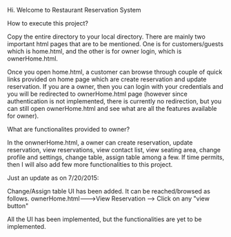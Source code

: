 Hi. Welcome to Restaurant Reservation System

How to execute this project?

Copy the entire directory to your local directory. There are mainly two important html pages that are to be mentioned. One is for customers/guests which is home.html, and the other is for owner login, which is ownerHome.html.

Once you open home.html, a customer can browse through couple of quick links provided on home page which are create reservation and update reservation. If you are a owner, then you can login with your credentials and you will be redirected to ownerHome.html page (however since authentication is not implemented, there is currently no redirection, but you can still open ownerHome.html and see what are all the features available for owner).


What are functionalites provided to owner?

In the onwnerHome.html, a owner can create reservation, update reservation, view reservations, view contact list, view seating area, change profile and settings, change table, assign table among a few. If time permits, then I will also add few more functionalities to this project.


<!-- start of update -->
Just an update as on 7/20/2015:

Change/Assign table UI has been added. It can be reached/browsed as follows.  ownerHome.html--->View Reservation --> Click on any "view button"

All the UI has been implemented, but the functionalities are yet to be implemented.

<!-- end of update -->